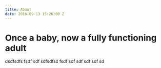 ```yaml
---
title: About
date: 2016-09-13 15:26:00 Z
---
```


# Once a baby, now a fully functioning adult

dsdfsdfs fsdf sdf sdfsdfsd fsdf sdf sdf sdf sdf sd